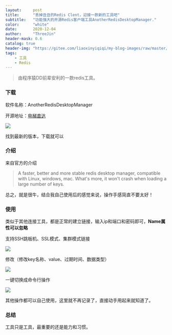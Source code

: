 ```yaml
---
layout:     post
title:      "丢掉丑丑的Redis Clent，迎接一款新的工具吧"
subtitle:   "功能强大的开源Redis客户端工具AnotherRedisDesktopManager."
color:      "white"
date:       2020-12-04
author:     "ThreeJin"
header-mask: 0.6
catalog: true
header-img: "https://gitee.com/liaoxinyiqiqi/my-blog-images/raw/master/img/idea.jpg"
tags:
    - 工具
    - Redis
---
```

> 由程序猿DD前辈安利的一款redis工具。

### 下载
软件名称：AnotherRedisDesktopManager 

开源地址：[电梯直达](https://gitee.com/qishibo/AnotherRedisDesktopManager)

![](https://gitee.com/liaoxinyiqiqi/my-blog-images/raw/master/img/redis-01.jpg)  

找到最新的版本，下载就可以

### 介绍
来自官方的介绍

>A faster, better and more stable redis desktop manager, compatible with Linux, windows, mac. What's more, it won't crash when loading a large number of keys.

总之，就是很牛，结合我自己使用后的感觉来说，操作手感简直不要太好！

### 使用
类似于其他连接工具，都是正常的建立链接，输入ip和端口和密码即可，**Name属性可以忽略**

支持SSH跳板机、SSL模式、集群模式链接

![](https://gitee.com/liaoxinyiqiqi/my-blog-images/raw/master/img/redis-02.jpg)

修改（修改key名称、value、过期时间、数据类型）

![](https://gitee.com/liaoxinyiqiqi/my-blog-images/raw/master/img/redis-03.jpg)

一键切换成命令行操作

![](https://gitee.com/liaoxinyiqiqi/my-blog-images/raw/master/img/redis-04.jpg)

其他操作都可以自己使用，这里就不再记录了，直接动手用起来就知道了。

### 总结
工具只是工具，最重要的还是能力和习惯。

